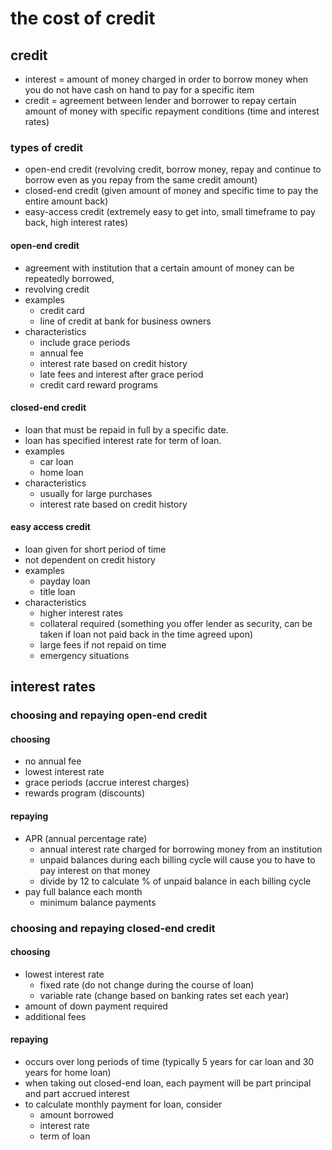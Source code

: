 # the cost of credit

## credit
* interest = amount of money charged in order to borrow money when you do not have cash on hand to pay for a specific item
* credit = agreement between lender and borrower to repay certain amount of money with specific repayment conditions (time and interest rates)

### types of credit
* open-end credit (revolving credit, borrow money, repay and continue to borrow even as you repay from the same credit amount)
* closed-end credit (given amount of money and specific time to pay the entire amount back)
* easy-access credit (extremely easy to get into, small timeframe to pay back, high interest rates)
#### open-end credit
* agreement with institution that a certain amount of money can be repeatedly borrowed,
* revolving credit
* examples
    * credit card
    * line of credit at bank for business owners
* characteristics
    * include grace periods
    * annual fee
    * interest rate based on credit history
    * late fees and interest after grace period
    * credit card reward programs
#### closed-end credit
* loan that must be repaid in full by a specific date.
* loan has specified interest rate for term of loan.
* examples
    * car loan
    * home loan
* characteristics
    * usually for large purchases
    * interest rate based on credit history
#### easy access credit
* loan given for short period of time
* not dependent on credit history
* examples
    * payday loan
    * title loan
* characteristics
    * higher interest rates
    * collateral required (something you offer lender as security, can be taken if loan not paid back in the time agreed upon)
    * large fees if not repaid on time
    * emergency situations

## interest rates

### choosing and repaying open-end credit
#### choosing
* no annual fee
* lowest interest rate
* grace periods (accrue interest charges)
* rewards program (discounts)
#### repaying
* APR (annual percentage rate)
    * annual interest rate charged for borrowing money from an institution
    * unpaid balances during each billing cycle will cause you to have to pay interest on that money
    * divide by 12 to calculate % of unpaid balance in each billing cycle
* pay full balance each month 
    * minimum balance payments

### choosing and repaying closed-end credit
#### choosing
* lowest interest rate
    * fixed rate (do not change during the course of loan)
    * variable rate (change based on banking rates set each year)
* amount of down payment required
* additional fees
#### repaying
* occurs over long periods of time (typically 5 years for car loan and 30 years for home loan)
* when taking out closed-end loan, each payment will be part principal and part accrued interest
* to calculate monthly payment for loan, consider
    * amount borrowed
    * interest rate
    * term of loan